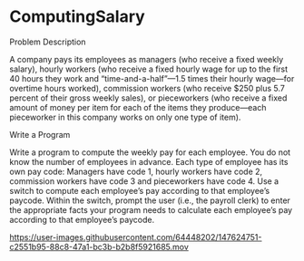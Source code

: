 # ComputingSalary

Problem Description

A company pays its employees as managers (who receive a fixed weekly salary), hourly workers (who receive a fixed hourly wage for up to the first 40 hours they work and “time-and-a-half”—1.5 times their hourly wage—for overtime hours worked), commission workers (who receive $250 plus 5.7 percent of their gross weekly sales), or pieceworkers (who receive a fixed amount of money per item for each of the items they produce—each pieceworker in this company works on only one type of item).

Write a Program

Write a program to compute the weekly pay for each employee. You do not know the number of employees in advance. Each type of employee has its own pay code: Managers have code 1, hourly workers have code 2, commission workers have code 3 and pieceworkers have code 4. Use a switch to compute each employee’s pay according to that employee’s paycode. Within the switch, prompt the user (i.e., the payroll clerk) to enter the appropriate facts your program needs to calculate each employee’s pay according to that employee’s paycode.


https://user-images.githubusercontent.com/64448202/147624751-c2551b95-88c8-47a1-bc3b-b2b8f5921685.mov
